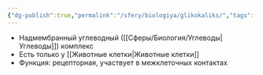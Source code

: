 ```yaml
---
{"dg-publish":true,"permalink":"/sfery/biologiya/glikokaliks/","tags":["Общаябиология"]}
---
```


- Надмембранный углеводный ([[Сферы/Биология/Углеводы\|Углеводы]]) комплекс
- Есть только у [[Животные клетки\|Животные клетки]]
- Функция: рецепторная, участвует в межклеточных контактах 